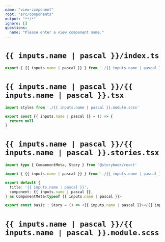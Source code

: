 ```yaml
---
name: "view-component"
root: "src/components"
output: "**/*"
ignore: []
questions:
  name: "Please enter a view component name."
---
```


# `{{ inputs.name | pascal }}/index.ts`

```typescript
export { {{ inputs.name | pascal }} } from './{{ inputs.name | pascal }}';
```

# `{{ inputs.name | pascal }}/{{ inputs.name | pascal }}.tsx`

```typescript
import styles from './{{ inputs.name | pascal }}.module.scss'

export const {{ inputs.name | pascal }} = () => {
  return null
}
```

# `{{ inputs.name | pascal }}/{{ inputs.name | pascal }}.stories.tsx`

```typescript
import type { ComponentMeta, Story } from '@storybook/react'

import { {{ inputs.name | pascal }} } from './{{ inputs.name | pascal }}'

export default {
  title: '{{ inputs.name | pascal }}',
  component: {{ inputs.name | pascal }},
} as ComponentMeta<typeof {{ inputs.name | pascal }}>

export const basic : Story = () => <{{ inputs.name | pascal }}></{{ inputs.name | pascal }}>

```

# `{{ inputs.name | pascal }}/{{ inputs.name | pascal }}.module.scss`

```scss
```